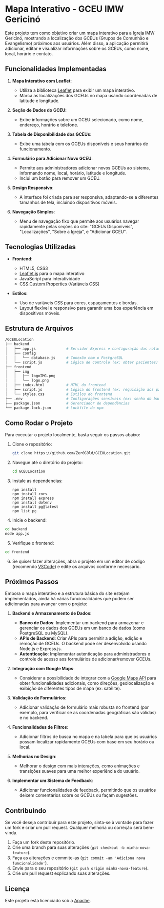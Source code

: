 # Mapa Interativo - GCEU IMW Gericinó

Este projeto tem como objetivo criar um mapa interativo para a Igreja IMW Gericinó, mostrando a localização dos GCEUs (Grupos de Comunhão e Evangelismo) próximos aos usuários. Além disso, a aplicação permitirá adicionar, editar e visualizar informações sobre os GCEUs, como nome, local, horário e contato.

## Funcionalidades Implementadas

1. **Mapa Interativo com Leaflet**: 
   - Utiliza a biblioteca [Leaflet](https://leafletjs.com/) para exibir um mapa interativo.
   - Marca as localizações dos GCEUs no mapa usando coordenadas de latitude e longitude.
   
2. **Seção de Dados do GCEU**:
   - Exibe informações sobre um GCEU selecionado, como nome, endereço, horário e telefone.
   
3. **Tabela de Disponibilidade dos GCEUs**:
   - Exibe uma tabela com os GCEUs disponíveis e seus horários de funcionamento.

4. **Formulário para Adicionar Novo GCEU**:
   - Permite aos administradores adicionar novos GCEUs ao sistema, informando nome, local, horário, latitude e longitude.
   - Inclui um botão para remover um GCEU.

5. **Design Responsivo**:
   - A interface foi criada para ser responsiva, adaptando-se a diferentes tamanhos de tela, incluindo dispositivos móveis.

6. **Navegação Simples**:
   - Menu de navegação fixo que permite aos usuários navegar rapidamente pelas seções do site: "GCEUs Disponíveis", "Localizações", "Sobre a Igreja", e "Adicionar GCEU".

## Tecnologias Utilizadas

- **Frontend**:
  - HTML5, CSS3
  - [Leaflet.js](https://leafletjs.com/) para o mapa interativo
  - JavaScript para interatividade
  - [CSS Custom Properties (Variáveis CSS)](https://developer.mozilla.org/en-US/docs/Web/CSS/--*)

- **Estilos**:
  - Uso de variáveis CSS para cores, espaçamentos e bordas.
  - Layout flexível e responsivo para garantir uma boa experiência em dispositivos móveis.

## Estrutura de Arquivos

```bash
/GCEULocation
├── backend
│   ├── app.js              # Servidor Express e configuração das rotas
│   ├── config
│   │   └── database.js     # Conexão com o PostgreSQL
│   └── script.js           # Lógica de controle (ex: obter pacientes)
├── frontend
│   ├── img
│   │   ├── logoIMG.png
│   │   └── logo.png
│   ├── index.html          # HTML do frontend
│   ├── script.js           # Lógica do frontend (ex: requisição aos pacientes)
│   └── styles.css          # Estilos do frontend
├── .env                    # Configurações sensíveis (ex: senha do banco)
├── package.json            # Gerenciador de dependências
└── package-lock.json       # Lockfile do npm
```

## Como Rodar o Projeto

Para executar o projeto localmente, basta seguir os passos abaixo:

1. Clone o repositório:
   ```bash
   git clone https://github.com/Zer0G0ld/GCEULocation.git
   ```

2. Navegue até o diretório do projeto:
   ```bash
   cd GCEULocation
   ```

3. Instale as dependencias:
   ```nodejs
   npm install
   npm install cors
   npm install express
   npm install dotenv
   npm install pg@latest
   npm list pg
   ```
4. Inicie o backend:

```bash
cd backend
node app.js
```

5. Verifique o frontend:
```bash
cd frontend
```

6. Se quiser fazer alterações, abra o projeto em um editor de código (recomendo [VSCode](https://code.visualstudio.com/)) e edite os arquivos conforme necessário.

## Próximos Passos

Embora o mapa interativo e a estrutura básica do site estejam implementados, ainda há várias funcionalidades que podem ser adicionadas para avançar com o projeto:

1. **Backend e Armazenamento de Dados**:
   - **Banco de Dados**: Implementar um backend para armazenar e gerenciar os dados dos GCEUs em um banco de dados (como PostgreSQL ou MySQL).
   - **APIs de Backend**: Criar APIs para permitir a adição, edição e remoção de GCEUs. O backend pode ser desenvolvido usando Node.js e Express.js.
   - **Autenticação**: Implementar autenticação para administradores e controle de acesso aos formulários de adicionar/remover GCEUs.

2. **Integração com Google Maps**:
   - Considerar a possibilidade de integrar com a [Google Maps API](https://developers.google.com/maps) para obter funcionalidades adicionais, como direções, geolocalização e exibição de diferentes tipos de mapa (ex: satélite).

3. **Validação de Formulários**:
   - Adicionar validação de formulário mais robusta no frontend (por exemplo, para verificar se as coordenadas geográficas são válidas) e no backend.

4. **Funcionalidades de Filtros**:
   - Adicionar filtros de busca no mapa e na tabela para que os usuários possam localizar rapidamente GCEUs com base em seu horário ou local.

5. **Melhorias no Design**:
   - Melhorar o design com mais interações, como animações e transições suaves para uma melhor experiência do usuário.

6. **Implementar um Sistema de Feedback**:
   - Adicionar funcionalidades de feedback, permitindo que os usuários deixem comentários sobre os GCEUs ou façam sugestões.

## Contribuindo

Se você deseja contribuir para este projeto, sinta-se à vontade para fazer um fork e criar um pull request. Qualquer melhoria ou correção será bem-vinda.

1. Faça um fork deste repositório.
2. Crie uma branch para suas alterações (`git checkout -b minha-nova-feature`).
3. Faça as alterações e commite-as (`git commit -am 'Adiciona nova funcionalidade'`).
4. Envie para o seu repositório (`git push origin minha-nova-feature`).
5. Crie um pull request explicando suas alterações.

## Licença

Este projeto está licenciado sob a [Apache](LICENSE).